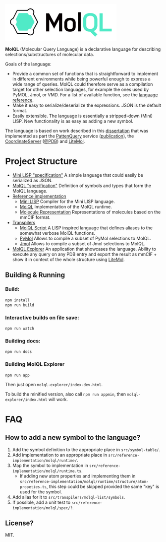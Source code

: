 ![Logo](docs/logo.png)

**MolQL** (Molecular Query Language) is a declarative language for describing selections/substructures of molecular data. 

Goals of the language:

* Provide a common set of functions that is straightforward to implement in different environments while being powerful enough to express a wide range of queries. MolQL could therefore serve as a compilation target for other selection languages, for example the ones used by PyMOL, Jmol, or VMD. For a list of available function, see 
the [language reference](docs/language-reference.md).
* Make it easy to serialize/deserialize the expressions. JSON is the default format.
* Easily extensible. The language is essentially a stripped-down (Mini) LISP. New functionality is as easy as adding a new symbol.

The language is based on work described in this [dissertation](https://is.muni.cz/th/140435/fi_d/thesis.pdf)
that was implemented as part the [PattenQuery](http://webchem.ncbr.muni.cz/Platform/PatternQuery/Index) service ([publication](http://dx.doi.org/10.1093/nar/gkv561)), the [CoordinateServer](https://cs.litemol.org) ([@PDB](https://www.ebi.ac.uk/pdbe/coordinates/)) and [LiteMol](https://github.com/dsehnal/LiteMol).

Project Structure
========

* [Mini LISP "specification"](src/mini-lisp) A simple language that could easily be serialized as JSON.
* [MolQL "specification"](src/molql) Definition of symbols and types that form the MolQL language.
* [Reference implementation](src/reference-implementation)
    * [Mini LISP](src/reference-implementation/mini-lisp) Compiler for the Mini LISP language.
    * [MolQL](src/reference-implementation/molql) Implementation of the MolQL runtime.
    * [Molecule Representation](src/reference-implementation/molecule) Representations of molecules based on the mmCIF format.
* [Transpilers](src/transpilers)
    * [MolQL Script](src/transpilers/molql-script) A LISP inspired language that defines aliases to the somewhat verbose MolQL functions.
    * [PyMol](src/transpilers/pymol) Allows to compile a subset of PyMol selections to MolQL.
    * [Jmol](src/transpilers/jmol) Allows to compile a subset of Jmol selections to MolQL.
* [MolQL Explorer](src/molql-explorer) An application that showcases the language. Ability to execute any query on any PDB entry and export the result as mmCIF + show it in context of the whole structure using [LiteMol](https://github.com/dsehnal/LiteMol).

## Building & Running

### Build:

    npm install
    npm run build

### Interactive builds on file save:

    npm run watch

### Building docs:
 
    npm run docs

### Building MolQL Explorer

    npm run app

Then just open ``molql-explorer/index-dev.html``.

To build the minified version, also call ``npm run appmin``, then ``molql-explorer/index.html`` will work.

# FAQ

## How to add a new symbol to the language?

1) Add the symbol definition to the appropriate place in ``src/symbol-table/``.
2) Add implementation to an appropriate place in ``src/reference-implementation/molql/runtime/``.
3) Map the symbol to implementation in ``src/reference-implementation/molql/runtime.ts``.
    * If adding new atom properties and implementing them in ``src/reference-implementation/molql/runtime/structure/atom-propeties.ts``, this step could be skipped provided the same "key" is used for the symbol.
4) Add alias for it to ``src/transpilers/molql-list/symbols``.
5) If possible, add a unit test to ``src/reference-implementation/molql/spec/?``.

## License?

MIT.